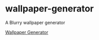 # wallpaper-generator
A Blurry wallpaper generator

[Wallpaper Generator](https://share.streamlit.io/goodoasis/wallpaper-generator/main/main.py "Wallpaper Generator")

